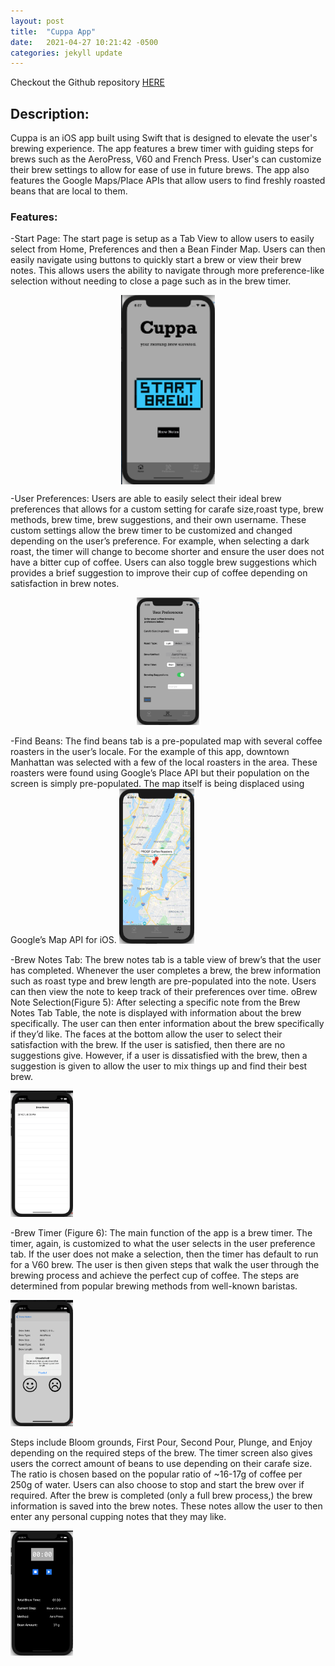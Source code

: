 ```yaml
---
layout: post
title:  "Cuppa App"
date:   2021-04-27 10:21:42 -0500
categories: jekyll update
---
```


Checkout the Github repository [HERE][cuppa-repo]

<h2>Description:</h2>

Cuppa is an iOS app built using Swift that is designed to elevate the user's brewing experience. The app features a brew timer with guiding steps for brews such as the AeroPress, V60 and French Press. User's can customize their brew settings to allow for ease of use in future brews. The app also features the Google Maps/Place APIs that allow users to find freshly roasted beans that are local to them.


[cuppa-repo]: https://github.com/criveracrum/CuppaApp

<h3>Features:</h3>


-Start Page: The start page is setup as a Tab View to allow users to easily select from Home, Preferences and then a Bean Finder Map. Users can then easily navigate using buttons to quickly start a brew or view their brew notes. This allows users the ability to navigate through more preference-like selection without needing to close a page such as in the brew timer.

<p align="center">
<img src="/images/cuppa1.png" alt="ME" width="150" align="center"/>
</p>

-User Preferences: Users are able to easily select their ideal brew preferences that allows for a custom setting for carafe size,roast type, brew methods, brew time, brew suggestions, and their own username. These custom settings allow the brew timer to be customized and changed depending on the user’s preference. For example, when selecting a dark roast, the timer will change to become shorter and ensure the user does not have a bitter cup of coffee. Users can also toggle brew suggestions which provides a brief suggestion to improve their cup of coffee depending on satisfaction in brew notes.
<p align="center">
<img src="/images/cuppa2.png" alt="ME" width="100"/>
</p>
-Find Beans: The find beans tab is a pre-populated map with several coffee roasters in the user’s locale. For the example of this app, downtown Manhattan was selected with a few of the local roasters in the area. These roasters were found using Google’s Place API but their population on the screen is simply pre-populated. The map itself is being displaced using Google’s Map API for iOS.

<img src="/images/cuppa3.png" alt="ME" width="120"/>

-Brew Notes Tab: The brew notes tab is a table view of brew’s that the user has
completed. Whenever the user completes a brew, the brew information such as roast type and brew length are pre-populated into the note. Users can then view the note to keep track of their preferences over time.
oBrew Note Selection(Figure 5): After
selecting a specific note from the Brew
Notes Tab Table, the note is displayed with information about the brew specifically. The user can then enter information about the brew specifically if they’d like. The faces at the bottom allow the user to select their satisfaction with the brew. If the user is satisfied, then there are no suggestions give. However, if a user is dissatisfied with the brew, then a suggestion is given to allow the user to mix things up and find their best brew.

<img src="/images/cuppa4.png" alt="ME" width="100"/>

-Brew Timer (Figure 6): The main function of the app is a brew timer. The timer, again, is customized to what the user selects in the user preference tab. If the user does not make a selection, then the timer has default to run for a V60 brew. The user is then given steps that walk the user through the brewing process and achieve the perfect cup of coffee. The steps are determined from popular brewing methods from well-known baristas.

<img src="/images/cuppa5.png" alt="ME" width="100"/>
 
Steps include Bloom grounds, First Pour, Second Pour, Plunge, and Enjoy depending on the required steps of the brew. The timer screen also gives users the correct amount of beans to use depending on their carafe size. The ratio is chosen based on the popular ratio of ~16-17g of coffee per 250g of water. Users can also choose to stop and start the brew over if required. After the brew is completed (only a full brew process,) the brew information is saved into the brew notes. These notes allow the user to then enter any personal cupping notes that they may like.

<img src="/images/cuppa6.png" alt="ME" width="100"/>
